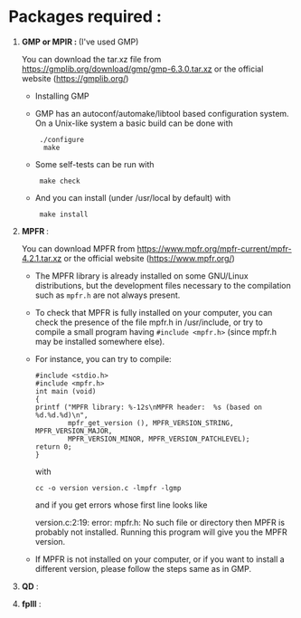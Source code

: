 # Packages required : 
1. <b>GMP or MPIR : </b> (I've used GMP) 

    You can download the tar.xz file from  https://gmplib.org/download/gmp/gmp-6.3.0.tar.xz or the official website (https://gmplib.org/)

    * Installing GMP
    * GMP has an autoconf/automake/libtool based configuration system. On a Unix-like system a basic build can be done with 
        ```
         ./configure
          make
         ```
    
    
    
    * Some self-tests can be run with
        ```
         make check 
        ```


    * And you can install (under /usr/local by default) with
        ```
         make install
        ```

2. <b> MPFR </b> :
    
    You can download MPFR from https://www.mpfr.org/mpfr-current/mpfr-4.2.1.tar.xz or the official website (https://www.mpfr.org/)

    
    * The MPFR library is already installed on some GNU/Linux distributions, but the development files necessary to the compilation such as ```mpfr.h``` are not always present. 
    * To check that MPFR is fully installed on your computer, you can check the presence of the file mpfr.h in /usr/include, or try to compile a small program having ```#include <mpfr.h>``` (since mpfr.h may be installed somewhere else). 
    * For instance, you can try to compile:
        ```
        #include <stdio.h>
        #include <mpfr.h>
        int main (void)
        {
        printf ("MPFR library: %-12s\nMPFR header:  %s (based on %d.%d.%d)\n",
                mpfr_get_version (), MPFR_VERSION_STRING, MPFR_VERSION_MAJOR,
                MPFR_VERSION_MINOR, MPFR_VERSION_PATCHLEVEL);
        return 0;
        }
        ```
        with

        ```
        cc -o version version.c -lmpfr -lgmp
        ```
        and if you get errors whose first line looks like

        version.c:2:19: error: mpfr.h: No such file or directory
        then MPFR is probably not installed. Running this program will give you the MPFR version.

    * If MPFR is not installed on your computer, or if you want to install a different version, please follow the steps same as in GMP.


3. <b>QD</b> :
4. <b>fplll</b> :